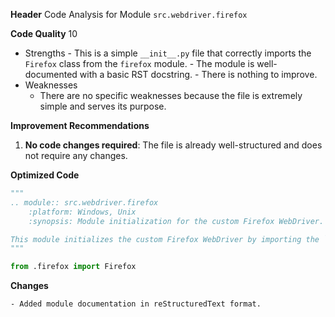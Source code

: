 **Header**
    Code Analysis for Module `src.webdriver.firefox`

**Code Quality**
10
 - Strengths
        - This is a simple `__init__.py` file that correctly imports the `Firefox` class from the `firefox` module.
        - The module is well-documented with a basic RST docstring.
        - There is nothing to improve.
 - Weaknesses
    - There are no specific weaknesses because the file is extremely simple and serves its purpose.

**Improvement Recommendations**
1.  **No code changes required**: The file is already well-structured and does not require any changes.

**Optimized Code**
```python
"""
.. module:: src.webdriver.firefox
    :platform: Windows, Unix
    :synopsis: Module initialization for the custom Firefox WebDriver.

This module initializes the custom Firefox WebDriver by importing the `Firefox` class.
"""

from .firefox import Firefox
```
**Changes**
```
- Added module documentation in reStructuredText format.
```